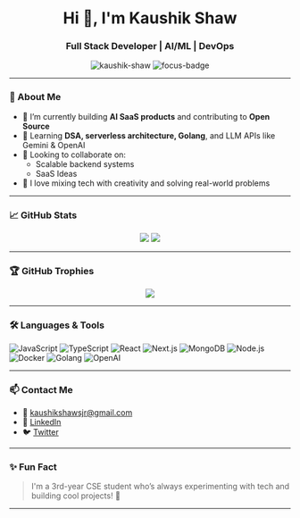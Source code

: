 <h1 align="center">Hi 👋, I'm Kaushik Shaw</h1>
<h3 align="center">Full Stack Developer | AI/ML | DevOps </h3>

<p align="center">
  <img src="https://komarev.com/ghpvc/?username=kaushik-shaw&label=Profile%20views&color=0e75b6&style=flat" alt="kaushik-shaw" />
  <img src="https://img.shields.io/badge/Focus-AI%2FML%20%26%20SaaS-critical?style=flat-square&color=blueviolet" alt="focus-badge" />
</p>

---

### 🚀 About Me

- 🔭 I’m currently building **AI SaaS products** and contributing to **Open Source**
- 🌱 Learning **DSA, serverless architecture, Golang**, and LLM APIs like Gemini & OpenAI
- 👯 Looking to collaborate on:  
  - Scalable backend systems  
  - SaaS Ideas  
- 🧠 I love mixing tech with creativity and solving real-world problems

---

### 📈 GitHub Stats

<p align="center">
  <img src="https://github-readme-stats.vercel.app/api?username=kaushik-shaw&show_icons=true&theme=radical" />
  <img src="https://github-readme-streak-stats.herokuapp.com/?user=kaushik-shaw&theme=radical" />
</p>

---

### 🏆 GitHub Trophies

<p align="center">
  <img src="https://github-profile-trophy.vercel.app/?username=kaushik-shaw&theme=algolia&no-frame=true&row=2&column=4" />
</p>

---

### 🛠️ Languages & Tools

![JavaScript](https://img.shields.io/badge/-JavaScript-black?style=flat-square&logo=javascript)
![TypeScript](https://img.shields.io/badge/-TypeScript-black?style=flat-square&logo=typescript)
![React](https://img.shields.io/badge/-React-black?style=flat-square&logo=react)
![Next.js](https://img.shields.io/badge/-Next.js-black?style=flat-square&logo=next.js)
![MongoDB](https://img.shields.io/badge/-MongoDB-black?style=flat-square&logo=mongodb)
![Node.js](https://img.shields.io/badge/-Node.js-black?style=flat-square&logo=node.js)
![Docker](https://img.shields.io/badge/-Docker-black?style=flat-square&logo=docker)
![Golang](https://img.shields.io/badge/-Go-black?style=flat-square&logo=go)
![OpenAI](https://img.shields.io/badge/-OpenAI-2ea44f?style=flat-square&logo=openai)

---

### 📫 Contact Me

- 📧 [kaushikshawsjr@gmail.com](mailto:kaushikshawsjr@gmail.com)  
- 💼 [LinkedIn](https://www.linkedin.com/in/kaushik-shaw-7689a7282)  
- 🐦 [Twitter](https://x.com/kaushikshawjsr)

---

### ✨ Fun Fact

> I'm a 3rd-year CSE student who’s always experimenting with tech and building cool projects! 🚀

---


<!---
kaushik-shaw/kaushik-shaw is a ✨ special ✨ repository because its `README.md` (this file) appears on your GitHub profile.
You can click the Preview link to take a look at your changes.
--->
